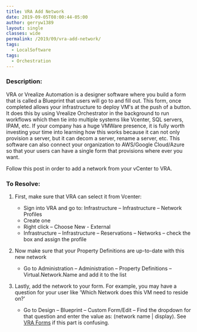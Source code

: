 ```yaml
---
title: VRA Add Network
date: 2019-09-05T08:00:44-05:00
author: gerryw1389
layout: single
classes: wide
permalink: /2019/09/vra-add-network/
tags:
  - LocalSoftware
tags:
  - Orchestration
---
```

<!--more-->

### Description:
VRA or Vrealize Automation is a designer software where you build a form that is called a Blueprint that users will go to and fill out. This form, once completed allows your infrastructure to deploy VM's at the push of a button. It does this by using Vrealize Orchestrator in the background to run workflows which then tie into multiple systems like Vcenter, SQL servers, IPAM, etc. If your company has a huge VMWare presence, it is fully worth investing your time into learning how this works because it can not only provision a server, but it can decom a server, rename a server, etc. This software can also connect your organization to AWS/Google Cloud/Azure so that your users can have a single form that provisions where ever you want.

Follow this post in order to add a network from your vCenter to VRA.

### To Resolve:

1. First, make sure that VRA can select it from Vcenter:
   - Sign into VRA and go to: Infrastructure – Infrastructure – Network Profiles
   - Create one
   - Right click – Choose New - External
   - Infrastructure – Infrastructure – Reservations – Networks – check the box and assign the profile

2. Now make sure that your Property Definitions are up-to-date with this new network
   - Go to Administration – Administration – Property Definitions – Virtual.Network.Name and add it to the list

3. Lastly, add the network to your form. For example, you may have a question for your user like 'Which Network does this VM need to reside on?'
   - Go to Design – Blueprint – Custom Form/Edit – Find the dropdown for that question and enter the value as: (network name | display). See [VRA Forms](https://automationadmin.com/2019/09/vra-forms/) if this part is confusing.
